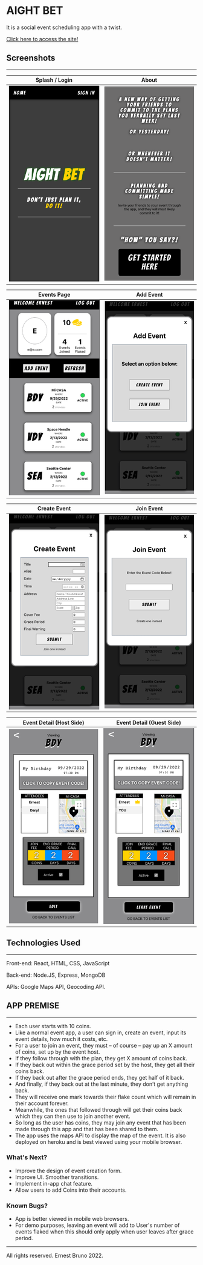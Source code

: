 # AIGHT BET

It is a social event scheduling app with a twist. 



[Click here to access the site!](https://aight-bet.herokuapp.com/)

## Screenshots
---
|Splash / Login                    |  About                   | 
|:------------------------:|:-------------:             |
![splash page](public/screenshots/Splash.png)  |  ![About](public/screenshots/About.png) |


| Events Page |  Add Event  | 
|:--------:|:-----------:|
|![Events Page](public/screenshots/EventsPage.png) | ![Add Event Modal](public/screenshots/AddEvent.png)  |

| Create Event |  Join Event  | 
|:--------:|:-----------:|
|![Create Event](public/screenshots/CreateEvent.png) | ![Join Event](public/screenshots/JoinEvent.png)  |



|  Event Detail (Host Side)  |  Event Detail (Guest Side)   |
|:------------------------:|:-------------:|
![Host Event Detail](public/screenshots/HostEventDetails.png)  |  ![User Profile](public/screenshots/GuestEventDetails.png)




## Technologies Used
---
Front-end: React, HTML, CSS, JavaScript

Back-end: Node.JS, Express, MongoDB

APIs: Google Maps API, Geocoding API.


## APP PREMISE
-----------

- Each user starts with 10 coins. 
- Like a normal event app, a user can sign in, create an event, input its event details, how much it costs, etc. 
- For a user to join an event, they must – of course – pay up an X amount of coins, set up by the event host. 
- If they follow through with the plan, they get X amount of coins back. 
- If they back out within the grace period set by the host, they get all their coins back. 
- If they back out after the grace period ends, they get half of it back. 
- And finally, if they back out at the last minute, they don’t get anything back. 
- They will receive one mark towards their flake count which will remain in their account forever. 
- Meanwhile, the ones that followed through will get their coins back which they can then use to join another event. 
- So long as the user has coins, they may join any event that has been made through this app and that has been shared to them.
- The app uses the maps API to display the map of the event. It is also deployed on heroku and is best viewed using your mobile browser. 

### What's Next?
- Improve the design of event creation form.
- Improve UI. Smoother transitions.
- Implement in-app chat feature.
- Allow users to add Coins into their accounts.


### Known Bugs?
- App is better viewed in mobile web browsers.
- For demo purposes, leaving an event will add to User's number of events flaked when this should only apply when user leaves after grace period.


---
All rights reserved. Ernest Bruno 2022.